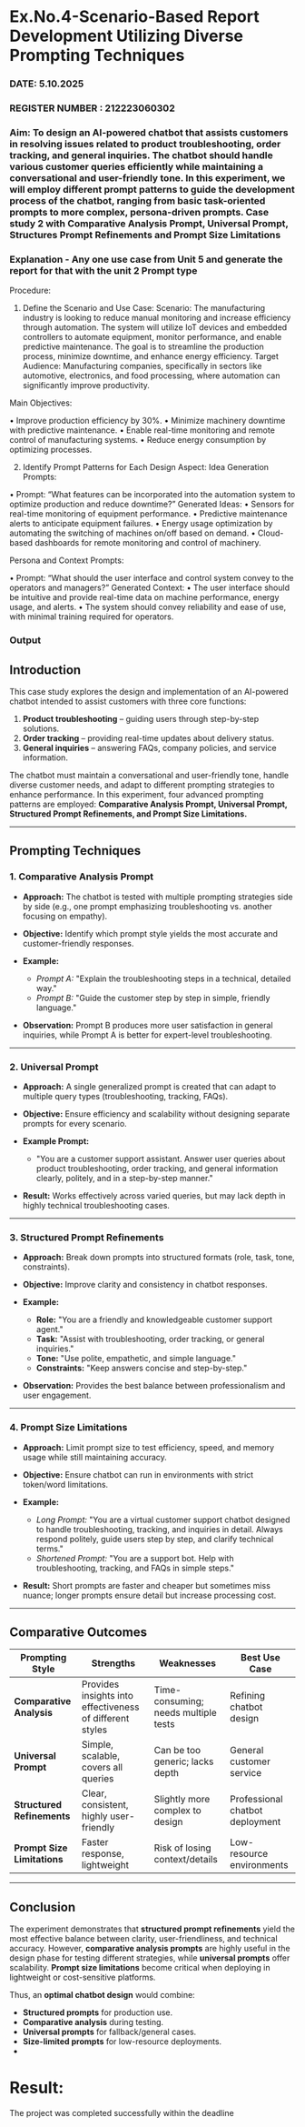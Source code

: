 # Ex.No.4-Scenario-Based Report Development Utilizing Diverse Prompting Techniques
### DATE: 5.10.2025                                                                           
### REGISTER NUMBER : 212223060302
### Aim: To design an AI-powered chatbot that assists customers in resolving issues related to product troubleshooting, order tracking, and general inquiries. The chatbot should handle various customer queries efficiently while maintaining a conversational and user-friendly tone. In this experiment, we will employ different prompt patterns to guide the development process of the chatbot, ranging from basic task-oriented prompts to more complex, persona-driven prompts. Case study 2 with Comparative Analysis Prompt, Universal Prompt, Structures Prompt Refinements and Prompt Size Limitations

### Explanation - Any one use case from Unit 5 and generate the report for that with the unit 2 Prompt type
Procedure:
1.	Define the Scenario and Use Case:
Scenario:
The manufacturing industry is looking to reduce manual monitoring and increase efficiency through automation. The system will utilize IoT devices and embedded controllers to automate equipment, monitor performance, and enable predictive maintenance. The goal is to streamline the production process, minimize downtime, and enhance energy efficiency.
Target Audience:
Manufacturing companies, specifically in sectors like automotive, electronics, and food processing, where automation can significantly improve productivity.


Main Objectives:

•	Improve production efficiency by 30%.
•	Minimize machinery downtime with predictive maintenance.
•	Enable real-time monitoring and remote control of manufacturing systems.
•	Reduce energy consumption by optimizing processes.
 
2.	Identify Prompt Patterns for Each Design Aspect:
Idea Generation Prompts:

•	Prompt: “What features can be incorporated into the automation system to optimize production and reduce downtime?” Generated Ideas:
•	Sensors for real-time monitoring of equipment performance.
•	Predictive maintenance alerts to anticipate equipment failures.
•	Energy usage optimization by automating the switching of machines on/off based on demand.
•	Cloud-based dashboards for remote monitoring and control of machinery.

Persona and Context Prompts:

•	Prompt: “What should the user interface and control system convey to the operators and managers?” Generated Context:
•	The user interface should be intuitive and provide real-time data on machine performance, energy usage, and alerts.
•	The system should convey reliability and ease of use, with minimal training required for operators.

### Output

## **Introduction**

This case study explores the design and implementation of an AI-powered chatbot intended to assist customers with three core functions:

1. **Product troubleshooting** – guiding users through step-by-step solutions.
2. **Order tracking** – providing real-time updates about delivery status.
3. **General inquiries** – answering FAQs, company policies, and service information.

The chatbot must maintain a conversational and user-friendly tone, handle diverse customer needs, and adapt to different prompting strategies to enhance performance. In this experiment, four advanced prompting patterns are employed: **Comparative Analysis Prompt, Universal Prompt, Structured Prompt Refinements, and Prompt Size Limitations.**

---

## **Prompting Techniques**

### **1. Comparative Analysis Prompt**

* **Approach:** The chatbot is tested with multiple prompting strategies side by side (e.g., one prompt emphasizing troubleshooting vs. another focusing on empathy).
* **Objective:** Identify which prompt style yields the most accurate and customer-friendly responses.
* **Example:**

  * *Prompt A:* "Explain the troubleshooting steps in a technical, detailed way."
  * *Prompt B:* "Guide the customer step by step in simple, friendly language."
* **Observation:** Prompt B produces more user satisfaction in general inquiries, while Prompt A is better for expert-level troubleshooting.

---

### **2. Universal Prompt**

* **Approach:** A single generalized prompt is created that can adapt to multiple query types (troubleshooting, tracking, FAQs).
* **Objective:** Ensure efficiency and scalability without designing separate prompts for every scenario.
* **Example Prompt:**

  * "You are a customer support assistant. Answer user queries about product troubleshooting, order tracking, and general information clearly, politely, and in a step-by-step manner."
* **Result:** Works effectively across varied queries, but may lack depth in highly technical troubleshooting cases.

---

### **3. Structured Prompt Refinements**

* **Approach:** Break down prompts into structured formats (role, task, tone, constraints).
* **Objective:** Improve clarity and consistency in chatbot responses.
* **Example:**

  * **Role:** "You are a friendly and knowledgeable customer support agent."
  * **Task:** "Assist with troubleshooting, order tracking, or general inquiries."
  * **Tone:** "Use polite, empathetic, and simple language."
  * **Constraints:** "Keep answers concise and step-by-step."
* **Observation:** Provides the best balance between professionalism and user engagement.

---

### **4. Prompt Size Limitations**

* **Approach:** Limit prompt size to test efficiency, speed, and memory usage while still maintaining accuracy.
* **Objective:** Ensure chatbot can run in environments with strict token/word limitations.
* **Example:**

  * *Long Prompt:* "You are a virtual customer support chatbot designed to handle troubleshooting, tracking, and inquiries in detail. Always respond politely, guide users step by step, and clarify technical terms."
  * *Shortened Prompt:* "You are a support bot. Help with troubleshooting, tracking, and FAQs in simple steps."
* **Result:** Short prompts are faster and cheaper but sometimes miss nuance; longer prompts ensure detail but increase processing cost.

---

## **Comparative Outcomes**

| **Prompting Style**         | **Strengths**                                            | **Weaknesses**                       | **Best Use Case**               |
| --------------------------- | -------------------------------------------------------- | ------------------------------------ | ------------------------------- |
| **Comparative Analysis**    | Provides insights into effectiveness of different styles | Time-consuming; needs multiple tests | Refining chatbot design         |
| **Universal Prompt**        | Simple, scalable, covers all queries                     | Can be too generic; lacks depth      | General customer service        |
| **Structured Refinements**  | Clear, consistent, highly user-friendly                  | Slightly more complex to design      | Professional chatbot deployment |
| **Prompt Size Limitations** | Faster response, lightweight                             | Risk of losing context/details       | Low-resource environments       |

---

## **Conclusion**

The experiment demonstrates that **structured prompt refinements** yield the most effective balance between clarity, user-friendliness, and technical accuracy. However, **comparative analysis prompts** are highly useful in the design phase for testing different strategies, while **universal prompts** offer scalability. **Prompt size limitations** become critical when deploying in lightweight or cost-sensitive platforms.

Thus, an **optimal chatbot design** would combine:

* **Structured prompts** for production use.
* **Comparative analysis** during testing.
* **Universal prompts** for fallback/general cases.
* **Size-limited prompts** for low-resource deployments.
* 
# Result:
The project was completed successfully within the deadline

